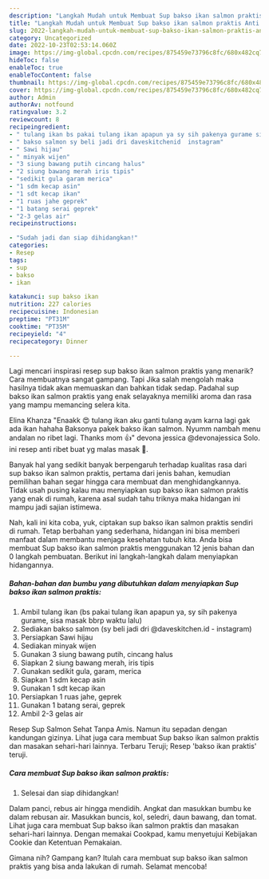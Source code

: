 ```yaml
---
description: "Langkah Mudah untuk Membuat Sup bakso ikan salmon praktis Anti Gagal"
title: "Langkah Mudah untuk Membuat Sup bakso ikan salmon praktis Anti Gagal"
slug: 2022-langkah-mudah-untuk-membuat-sup-bakso-ikan-salmon-praktis-anti-gagal
category: Uncategorized
date: 2022-10-23T02:53:14.060Z
image: https://img-global.cpcdn.com/recipes/875459e73796c8fc/680x482cq70/sup-bakso-ikan-salmon-praktis-foto-resep-utama.jpg
hideToc: false
enableToc: true
enableTocContent: false
thumbnail: https://img-global.cpcdn.com/recipes/875459e73796c8fc/680x482cq70/sup-bakso-ikan-salmon-praktis-foto-resep-utama.jpg
cover: https://img-global.cpcdn.com/recipes/875459e73796c8fc/680x482cq70/sup-bakso-ikan-salmon-praktis-foto-resep-utama.jpg
author: Admin
authorAv: notfound
ratingvalue: 3.2
reviewcount: 8
recipeingredient:
- " tulang ikan bs pakai tulang ikan apapun ya sy sih pakenya gurame sisa masak bbrp waktu lalu"
- " bakso salmon sy beli jadi dri daveskitchenid  instagram"
- " Sawi hijau"
- " minyak wijen"
- "3 siung bawang putih cincang halus"
- "2 siung bawang merah iris tipis"
- "sedikit gula garam merica"
- "1 sdm kecap asin"
- "1 sdt kecap ikan"
- "1 ruas jahe geprek"
- "1 batang serai geprek"
- "2-3 gelas air"
recipeinstructions:

- "Sudah jadi dan siap dihidangkan!"
categories:
- Resep
tags:
- sup
- bakso
- ikan

katakunci: sup bakso ikan 
nutrition: 227 calories
recipecuisine: Indonesian
preptime: "PT31M"
cooktime: "PT35M"
recipeyield: "4"
recipecategory: Dinner

---
```



Lagi mencari inspirasi resep sup bakso ikan salmon praktis yang menarik? Cara membuatnya sangat gampang. Tapi Jika salah mengolah maka hasilnya tidak akan memuaskan dan bahkan tidak sedap. Padahal sup bakso ikan salmon praktis yang enak selayaknya memiliki aroma dan rasa yang mampu memancing selera kita.


Elina Khanza &#34;Enaakk 😍 tulang ikan aku ganti tulang ayam karna lagi gak ada ikan hahaha Baksonya pakek bakso ikan salmon. Nyumm nambah menu andalan no ribet lagi. Thanks mom 👍&#34; devona jessica @devonajessica Solo. ini resep anti ribet buat yg malas masak 🤭.

Banyak hal yang sedikit banyak berpengaruh terhadap kualitas rasa dari sup bakso ikan salmon praktis, pertama dari jenis bahan, kemudian pemilihan bahan segar hingga cara membuat dan menghidangkannya. Tidak usah pusing kalau mau menyiapkan sup bakso ikan salmon praktis yang enak di rumah, karena asal sudah tahu triknya maka hidangan ini mampu jadi sajian istimewa.


Nah, kali ini kita coba, yuk, ciptakan sup bakso ikan salmon praktis sendiri di rumah. Tetap berbahan yang sederhana, hidangan ini bisa memberi manfaat dalam membantu menjaga kesehatan tubuh kita. Anda bisa membuat Sup bakso ikan salmon praktis menggunakan 12 jenis bahan dan 0 langkah pembuatan. Berikut ini langkah-langkah dalam menyiapkan hidangannya.

<!--inarticleads1-->

##### Bahan-bahan dan bumbu yang dibutuhkan dalam menyiapkan Sup bakso ikan salmon praktis:

1. Ambil  tulang ikan (bs pakai tulang ikan apapun ya, sy sih pakenya gurame, sisa masak bbrp waktu lalu)
1. Sediakan  bakso salmon (sy beli jadi dri @daveskitchen.id - instagram)
1. Persiapkan  Sawi hijau
1. Sediakan  minyak wijen
1. Gunakan 3 siung bawang putih, cincang halus
1. Siapkan 2 siung bawang merah, iris tipis
1. Gunakan sedikit gula, garam, merica
1. Siapkan 1 sdm kecap asin
1. Gunakan 1 sdt kecap ikan
1. Persiapkan 1 ruas jahe, geprek
1. Gunakan 1 batang serai, geprek
1. Ambil 2-3 gelas air


Resep Sup Salmon Sehat Tanpa Amis. Namun itu sepadan dengan kandungan gizinya. Lihat juga cara membuat Sup bakso ikan salmon praktis dan masakan sehari-hari lainnya. Terbaru Teruji; Resep &#39;bakso ikan praktis&#39; teruji. 

<!--inarticleads2-->

##### Cara membuat Sup bakso ikan salmon praktis:


1. Selesai dan siap dihidangkan!

Dalam panci, rebus air hingga mendidih. Angkat dan masukkan bumbu ke dalam rebusan air. Masukkan buncis, kol, seledri, daun bawang, dan tomat. Lihat juga cara membuat Sup bakso ikan salmon praktis dan masakan sehari-hari lainnya. Dengan memakai Cookpad, kamu menyetujui Kebijakan Cookie dan Ketentuan Pemakaian. 

Gimana nih? Gampang kan? Itulah cara membuat sup bakso ikan salmon praktis yang bisa anda lakukan di rumah. Selamat mencoba!

